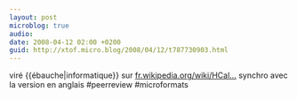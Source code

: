 ```yaml
---
layout: post
microblog: true
audio: 
date: 2008-04-12 02:00 +0200
guid: http://xtof.micro.blog/2008/04/12/t787730903.html
---
```

viré &#123;&#123;ébauche|informatique}} sur [fr.wikipedia.org/wiki/HCal...](http://fr.wikipedia.org/wiki/HCalendar) synchro avec la version en anglais #peerreview #microformats
